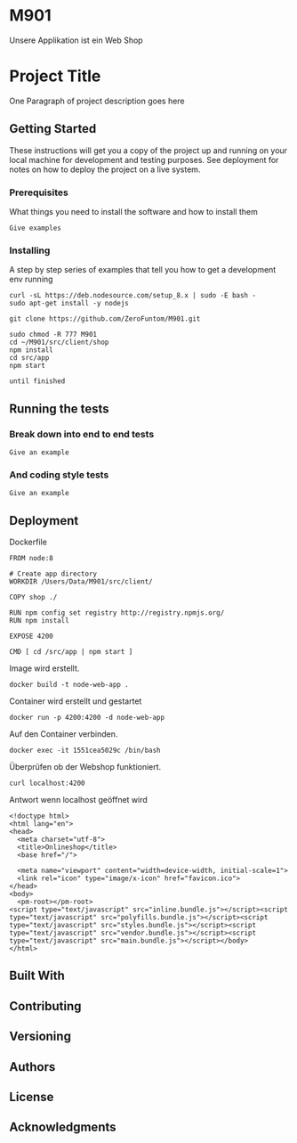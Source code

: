 # M901

Unsere Applikation ist ein Web Shop
# Project Title

One Paragraph of project description goes here

## Getting Started

These instructions will get you a copy of the project up and running on your local machine for development and testing purposes. See deployment for notes on how to deploy the project on a live system.

### Prerequisites

What things you need to install the software and how to install them

```
Give examples
```

### Installing

A step by step series of examples that tell you how to get a development env running
```
curl -sL https://deb.nodesource.com/setup_8.x | sudo -E bash -
sudo apt-get install -y nodejs	
```
```
git clone https://github.com/ZeroFuntom/M901.git
```
```
sudo chmod -R 777 M901
cd ~/M901/src/client/shop
npm install
cd src/app
npm start
```
```
until finished
```



## Running the tests



### Break down into end to end tests


```
Give an example
```

### And coding style tests


```
Give an example
```

## Deployment
Dockerfile
```
FROM node:8

# Create app directory
WORKDIR /Users/Data/M901/src/client/

COPY shop ./

RUN npm config set registry http://registry.npmjs.org/
RUN npm install

EXPOSE 4200

CMD [ cd /src/app | npm start ]

```
Image wird erstellt.
```
docker build -t node-web-app .
```
Container wird erstellt und gestartet
```
docker run -p 4200:4200 -d node-web-app
```
Auf den Container verbinden.
```
docker exec -it 1551cea5029c /bin/bash
```
Überprüfen ob der Webshop funktioniert.
```
curl localhost:4200
```
Antwort wenn localhost geöffnet wird
```
<!doctype html>
<html lang="en">
<head>
  <meta charset="utf-8">
  <title>Onlineshop</title>
  <base href="/">

  <meta name="viewport" content="width=device-width, initial-scale=1">
  <link rel="icon" type="image/x-icon" href="favicon.ico">
</head>
<body>
  <pm-root></pm-root>
<script type="text/javascript" src="inline.bundle.js"></script><script type="text/javascript" src="polyfills.bundle.js"></script><script type="text/javascript" src="styles.bundle.js"></script><script type="text/javascript" src="vendor.bundle.js"></script><script type="text/javascript" src="main.bundle.js"></script></body>
</html>
```
## Built With



## Contributing



## Versioning



## Authors


## License


## Acknowledgments


